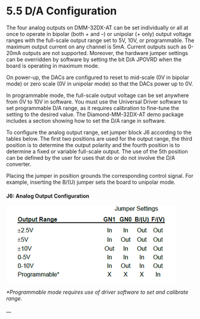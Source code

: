 # 5.5 D/A Configuration

The four analog outputs on DMM-32DX-AT can be set individually or all at once to operate in bipolar \(both + and –\) or unipolar \(+ only\) output voltage ranges with the full-scale output range set to 5V, 10V, or programmable. The maximum output current on any channel is 5mA. Current outputs such as 0-20mA outputs are not supported. Moreover, the hardware jumper settings can be overridden by software by setting the bit D/A JPOVRD when the board is operating in maximum mode. 

On power-up, the DACs are configured to reset to mid-scale \(0V in bipolar mode\) or zero scale \(0V in unipolar mode\) so that the DACs power up to 0V. 

In programmable mode, the full-scale output voltage can be set anywhere from 0V to 10V in software. You must use the Universal Driver software to set programmable D/A range, as it requires calibration to fine-tune the setting to the desired value. The Diamond-MM-32DX-AT demo package includes a section showing how to set the D/A range in software. 

To configure the analog output range, set jumper block J6 according to the tables below. The first two positions are used for the output range, the third position is to determine the output polarity and the fourth position is to determine a fixed or variable full-scale output. The use of the 5th position can be defined by the user for uses that do or do not involve the D/A converter. 

Placing the jumper in position grounds the corresponding control signal. For example, inserting the B/\(U\) jumper sets the board to unipolar mode.

#### J6: Analog Output Configuration

![](../../../.gitbook/assets/4%20%286%29.png)

_\*Programmable mode requires use of driver software to set and calibrate range._

\_\_

